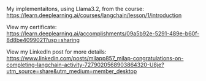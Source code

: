 My implementaitons, using Llama3.2, from the course: https://learn.deeplearning.ai/courses/langchain/lesson/1/introduction 

View my certificate: https://learn.deeplearning.ai/accomplishments/09a5b92e-5291-489e-b60f-8d8be4099021?usp=sharing

View my LinkedIn post for more details: https://www.linkedin.com/posts/milapp857_milap-congratulations-on-completing-langchain-activity-7279020568903864320-U8je?utm_source=share&utm_medium=member_desktop